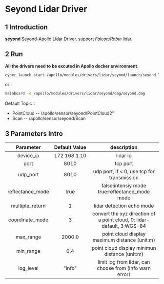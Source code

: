 # **Seyond Lidar Driver**

## 1 Introduction

 **seyond** Seyond-Apollo Lidar Driver. support *Falcon/Robin* lidar.

## 2 Run

**All the drivers need to be excuted in Apollo docker environment.**

```sh
cyber_launch start /apollo/modules/drivers/lidar/seyond/launch/seyond.launch
```

or

```sh
mainboard -d /apollo/modules/drivers/lidar/seyond/dag/seyond.dag
```

Default Topic：

- PointCloud -- /apollo/sensor/seyond/PointCloud2"
- Scan -- /apollo/sensor/seyond/Scan

## 3 Parameters Intro
| Parameter          | Default Value | description   |
| :--------:         | :---------:   | :---------:   |
| device_ip          | 172.168.1.10 | lidar ip   |
| port               | 8010         | tcp port   |
| udp_port           | 8010         | udp port, if < 0, use tcp for transmission   |
| reflectance_mode   | true         | false:intensiy mode true:reflectance_mode mode   |
| multiple_return    | 1            | lidar detection echo mode   |
| coordinate_mode    | 3            | convert the xyz direction of a point cloud, 0: lidar-default, 3:WGS-84   |
| max_range          | 2000.0       | point cloud display maximum distance (unit:m)   |
| min_range          | 0.4          | point cloud display minimun distance (unit:m)   |
| log_level          | "info"       | limit log from lidar, can choose from (info warn error)    |
